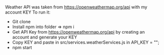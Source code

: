 Weather API was taken from https://openweathermap.org/api with my account KEY
To run it:
 - Git clone
 - Install npm into folder => npm i
 - Get API Key from https://openweathermap.org/api by creating an account and generate your KEY
 - Copy KEY and paste in src/services.weatherServices.js in API_KEY = "";
 - npm start
